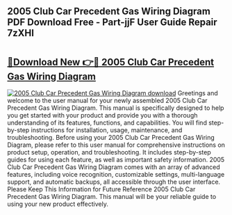 ## 2005 Club Car Precedent Gas Wiring Diagram PDF Download Free - Part-jjF User Guide Repair 7zXHI

# <h2><a href="http://dflq7u.blite.top/?on=2005+Club+Car+Precedent+Gas+Wiring+Diagram">🔗Download New 👉🔴 2005 Club Car Precedent Gas Wiring Diagram</a></h2>

[![2005 Club Car Precedent Gas Wiring Diagram download](https://i.imgur.com/lujVjoI.png)](http://dflq7u.blite.top/?on=2005+Club+Car+Precedent+Gas+Wiring+Diagram)
Greetings and welcome to the user manual for your newly assembled 2005 Club Car Precedent Gas Wiring Diagram. This manual is specifically designed to help you get started with your product and provide you with a thorough understanding of its features, functions, and capabilities. You will find step-by-step instructions for installation, usage, maintenance, and troubleshooting. Before using your 2005 Club Car Precedent Gas Wiring Diagram, please refer to this user manual for comprehensive instructions on product setup, operation, and troubleshooting. It includes step-by-step guides for using each feature, as well as important safety information. 2005 Club Car Precedent Gas Wiring Diagram comes with an array of advanced features, including voice recognition, customizable settings, multi-language support, and automatic backups, all accessible through the user interface. Please Keep This Information for Future Reference 2005 Club Car Precedent Gas Wiring Diagram. This manual will be your reliable guide to using your new product effectively.
